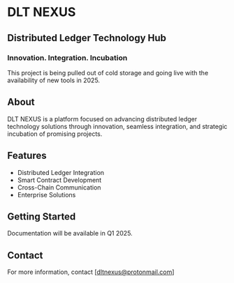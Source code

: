 # DLT NEXUS

## Distributed Ledger Technology Hub

### Innovation. Integration. Incubation

This project is being pulled out of cold storage and going live with the availability of new tools in 2025.

## About

DLT NEXUS is a platform focused on advancing distributed ledger technology solutions through innovation, seamless integration, and strategic incubation of promising projects.

## Features

- Distributed Ledger Integration
- Smart Contract Development
- Cross-Chain Communication
- Enterprise Solutions

## Getting Started

Documentation will be available in Q1 2025.

## Contact

For more information, contact [dltnexus@protonmail.com]
